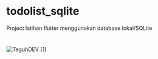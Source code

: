 # todolist_sqlite

Project latihan flutter menggunakan database lokal/SQLite

# 

![TeguhDEV (1)](https://github.com/user-attachments/assets/50628102-8ff2-4df4-ad3c-eb1948716457)

